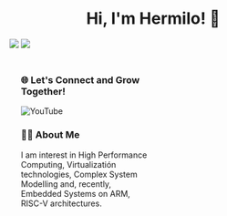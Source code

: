 <h1 align="center">Hi, I'm Hermilo! 👋 </h1>
<img src="https://github-readme-stats.vercel.app/api?username=milocortes&show_icons=true&count_private=true&line_height=40&theme=github_dark">
<img src="https://github-readme-streak-stats.herokuapp.com/?user=milocortes&theme=vue-dark&hide_border=true">
<div style="display: flex; justify-content: space-between; align-items: flex-start; margin-top: 20px;">

  <div style="flex: 1; max-width: 45%; text-align: left; margin-left: 20px;">
        <h3>🌐 Let's Connect and Grow Together!</h3>
        <p>
            <a href="https://www.youtube.com/@hermilocortes1197" target="_blank" style="text-decoration: none;">
                <img src="https://img.shields.io/badge/YouTube-Subscribe-red" alt="YouTube">
            </a>
        </p>
                
  <h3>🧑‍💻 About Me</h3>
        <p>
            I am interest in High Performance Computing, Virtualizatión technologies, Complex System Modelling and, recently, Embedded Systems on ARM, RISC-V architectures. 
        </p>

</div>

